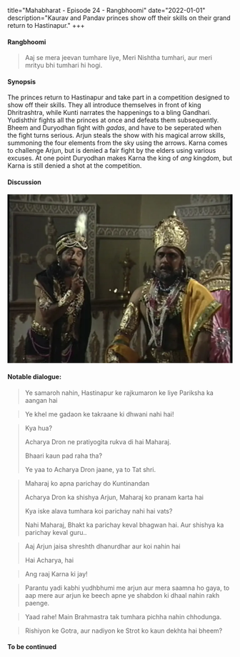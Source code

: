 title="Mahabharat - Episode 24 - Rangbhoomi"
date="2022-01-01"
description="Kaurav and Pandav princes show off their skills on their grand return to Hastinapur."
+++ 
#### Rangbhoomi
> Aaj se mera jeevan tumhare liye, Meri Nishtha tumhari, aur meri mrityu bhi tumhari hi hogi.

#### Synopsis
The princes return to Hastinapur and take part in a competition designed to
show off their skills. They all introduce themselves in front of king
Dhritrashtra, while Kunti narrates the happenings to a bling Gandhari.
Yudishthir fights all the princes at once and defeats them subsequently. Bheem
and Duryodhan fight with _gadas_, and have to be seperated when the fight turns
serious. Arjun steals the show with his magical arrow skills, summoning the
four elements from the sky using the arrows. Karna comes to challenge Arjun,
but is denied a fair fight by the elders using various excuses. At one point
Duryodhan makes Karna the king of _ang_ kingdom, but Karna is still denied a
shot at the competition. 

#### Discussion
![Blind man and the snake in a dark room](/static/images/mahabharat/ep_23_6.webp)

#### Notable dialogue:

> Ye samaroh nahin, Hastinapur ke rajkumaron ke liye Pariksha ka aangan hai
<!-- -->
> Ye khel me gadaon ke takraane ki dhwani nahi hai!
<!-- -->
> Kya hua?
>
> Acharya Dron ne pratiyogita rukva di hai Maharaj.
>
> Bhaari kaun pad raha tha?
>
> Ye yaa to Acharya Dron jaane, ya to Tat shri.
<!-- -->
> Maharaj ko apna parichay do Kuntinandan
>
> Acharya Dron ka shishya Arjun, Maharaj ko pranam karta hai
>
> Kya iske alava tumhara koi parichay nahi hai vats?
>
> Nahi Maharaj, Bhakt ka parichay keval bhagwan hai. Aur shishya ka parichay keval guru..
<!-- -->
> Aaj Arjun jaisa shreshth dhanurdhar aur koi nahin hai
>
> Hai Acharya, hai
<!-- -->
> Ang raaj Karna ki jay!
<!-- -->
> Parantu yadi kabhi yudhbhumi me arjun aur mera saamna ho gaya, to aap mere aur arjun ke beech apne ye shabdon ki dhaal nahin rakh paenge.
<!-- -->
> Yaad rahe! Main Brahmastra tak tumhara pichha nahin chhodunga.
<!-- -->
> Rishiyon ke Gotra, aur nadiyon ke Strot ko kaun dekhta hai bheem?
<!-- -->


#### To be continued


